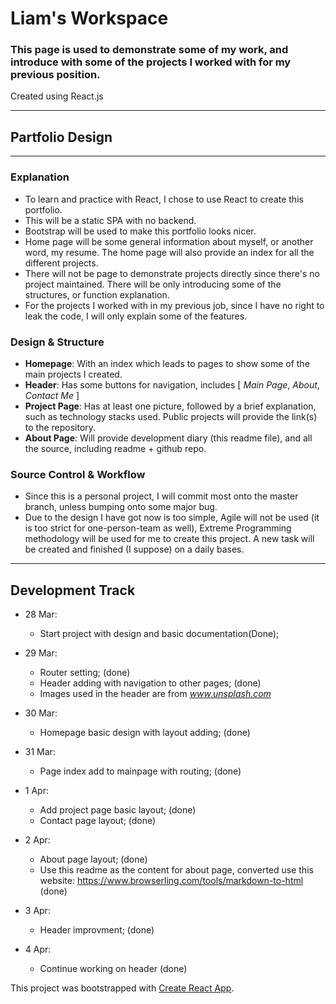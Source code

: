 # Liam's Workspace

### This page is used to demonstrate some of my work, and introduce with some of the projects I worked with for my previous position.

Created using React.js

---

## Partfolio Design
---

### Explanation

* To learn and practice with React, I chose to use React to create this portfolio.
* This will be a static SPA with no backend.
* Bootstrap will be used to make this portfolio looks nicer.
* Home page will be some general information about myself, or another word, my resume. The home page will also provide an index for all the different projects.
* There will not be page to demonstrate projects directly since there's no project maintained. There will be only introducing some of the structures, or function explanation.
* For the projects I worked with in my previous job, since I have no right to leak the code, I will only explain some of the features.

### Design & Structure

* **Homepage**: With an index which leads to pages to show some of the main projects I created.
* **Header**: Has some buttons for navigation, includes [ *Main Page*, *About*, *Contact Me* ]
* **Project Page**: Has at least one picture, followed by a brief explanation, such as technology stacks used. Public projects will provide the link(s) to the repository.
* **About Page**: Will provide development diary (this readme file), and all the source, including readme + github repo.

### Source Control & Workflow

* Since this is a personal project, I will commit most onto the master branch, unless bumping onto some major bug.
* Due to the design I have got now is too simple, Agile will not be used (it is too strict for one-person-team as well), Extreme Programming methodology will be used for me to create this project. A new task will be created and finished (I suppose) on a daily bases. 

---
## Development Track

- 28 Mar: 
    - Start project with design and basic documentation(Done);

- 29 Mar:
    - Router setting; (done)
    - Header adding with navigation to other pages;  (done)
    <!-- - *header from https://startbootstrap.com/snippets/half-slider/* -->
    - Images used in the header are from *www.unsplash.com*

- 30 Mar: 
    - Homepage basic design with layout adding; (done)

- 31 Mar:
    - Page index add to mainpage with routing; (done)

- 1 Apr:
    - Add project page basic layout; (done)
    - Contact page layout; (done)

- 2 Apr:
    - About page layout; (done)
    - Use this readme as the content for about page, converted use this website:
        https://www.browserling.com/tools/markdown-to-html (done)

- 3 Apr:
    - Header improvment; (done)

- 4 Apr:
    - Continue working on header (done)





This project was bootstrapped with [Create React App](https://github.com/facebook/create-react-app).
